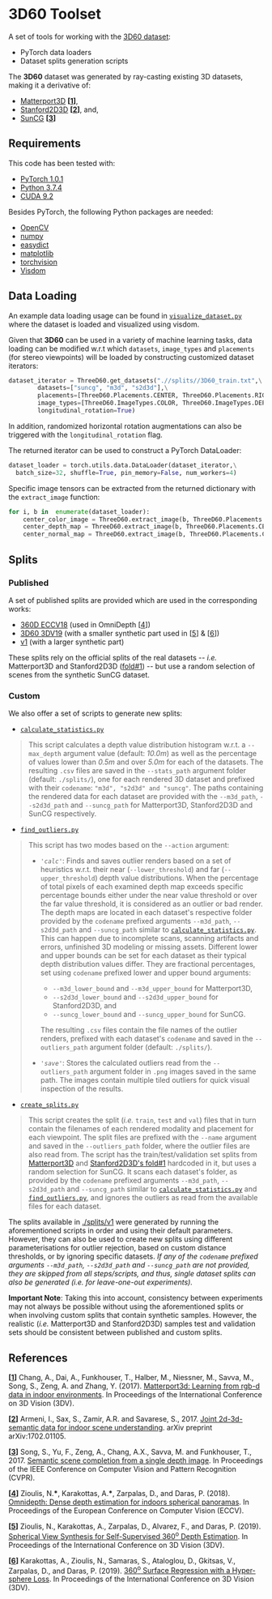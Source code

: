# 3D60 Toolset
A set of tools for working with the [3D60 dataset](https://vcl3d.github.io/3D60/):
 - PyTorch data loaders
 - Dataset splits generation scripts

The **3D60** dataset was generated by ray-casting existing 3D datasets, making it a derivative of:
- [Matterport3D](https://niessner.github.io/Matterport/) __\[[1](#M3D)\]__, 
- [Stanford2D3D](http://buildingparser.stanford.edu/dataset.html) __\[[2](#S2D3D)\]__, and,
- [SunCG](https://sscnet.cs.princeton.edu/) __\[[3](#SunCG)\]__  

## Requirements
This code has been tested with:
- [PyTorch 1.0.1](https://pytorch.org/get-started/previous-versions/)
- [Python 3.7.4](https://www.python.org/downloads/release/python-374/)
- [CUDA 9.2](https://developer.nvidia.com/cuda-92-download-archive)

Besides PyTorch, the following Python packages are needed:
- [OpenCV](https://pypi.org/project/opencv-python/)
- [numpy](https://numpy.org/)
- [easydict](https://pypi.org/project/easydict/)
- [matplotlib](https://matplotlib.org/)
- [torchvision](https://pypi.org/project/torchvision/)
- [Visdom](https://github.com/facebookresearch/visdom)

## Data Loading
An example data loading usage can be found in [`visualize_dataset.py`](./visualize_dataset.py) where the dataset is loaded and visualized using visdom.

Given that **3D60** can be used in a variety of machine learning tasks, data loading can be modified w.r.t which `datasets`, `image_types` and `placements` (for stereo viewpoints) will be loaded by constructing customized dataset iterators:

```python
dataset_iterator = ThreeD60.get_datasets(".//splits//3D60_train.txt",\
	    datasets=["suncg", "m3d", "s2d3d"],\
	    placements=[ThreeD60.Placements.CENTER, ThreeD60.Placements.RIGHT, ThreeD60.Placements.UP],\
	    image_types=[ThreeD60.ImageTypes.COLOR, ThreeD60.ImageTypes.DEPTH, ThreeD60.ImageTypes.NORMAL],\
	    longitudinal_rotation=True)
```
In addition, randomized horizontal rotation augmentations can also be triggered with the `longitudinal_rotation` flag.

The returned iterator can be used to construct a PyTorch DataLoader:
```python
dataset_loader = torch.utils.data.DataLoader(dataset_iterator,\
  batch_size=32, shuffle=True, pin_memory=False, num_workers=4)
```
Specific image tensors can be extracted from the returned dictionary with the `extract_image` function:

```python
for i, b in  enumerate(dataset_loader):
	center_color_image = ThreeD60.extract_image(b, ThreeD60.Placements.CENTER, ThreeD60.ImageTypes.COLOR)
	center_depth_map = ThreeD60.extract_image(b, ThreeD60.Placements.CENTER, ThreeD60.ImageTypes.DEPTH)
	center_normal_map = ThreeD60.extract_image(b, ThreeD60.Placements.CENTER, ThreeD60.ImageTypes.NORMAL)
```

## Splits

### Published
A set of published splits are provided which are used in the corresponding works:
- [360D ECCV18](./splits/eccv18/) (used in OmniDepth [[4](#OmniDepth)])
- [3D60 3DV19](./splits/3dv19/) (with a smaller synthetic part used in [[5](#SVS)] & [[6](#HSSR)])
- [v1](./splits/v1/) (with a larger synthetic part) 

These splits rely on the official splits of the real datasets -- _i.e._ Matterport3D and Stanford2D3D ([fold#1](http://buildingparser.stanford.edu/dataset.html#splits)) -- but use a random selection of scenes from the synthetic SunCG dataset. 

### Custom

We also offer a set of scripts to generate new splits:
 - [`calculate_statistics.py`](./splits/calculate_statistics.py)

>This script calculates a depth value distribution histogram w.r.t. a `--max_depth` argument value (default: *10.0m*) as well as the percentage of values lower than *0.5m* and over *5.0m* for each of the datasets. 
>The resulting `.csv` files are saved in the `--stats_path` argument folder (default: `./splits/`), one for each rendered 3D dataset and prefixed with their `codename`: `"m3d", "s2d3d" and "suncg"`.
> The paths containing the rendered data for each dataset are provided with the `--m3d_path`, `--s2d3d_path` and `--suncg_path` for Matterport3D, Stanford2D3D and SunCG respectively. 
 - [`find_outliers.py`](./splits/find_outliers.py)
> This script has two modes based on the `--action` argument:
> - _`'calc'`_: Finds and saves outlier renders based on a set of heuristics w.r.t. their near (`--lower_threshold`) and far (`--upper_threshold`) depth value distributions. 
> When the percentage of total pixels of each examined depth map exceeds specific percentage bounds either under the near value threshold or over the far value threshold, it is considered as an outlier or bad render.
> The depth maps are located in each dataset's respective folder provided by the `codename` prefixed arguments `--m3d_path`, `--s2d3d_path` and `--suncg_path` similar to [`calculate_statistics.py`](./splits/calculate_statistics.py).
> This can happen due to incomplete scans, scanning artifacts and errors, unfinished 3D modeling or missing assets.
> Different lower and upper bounds can be set for each dataset as their typical depth distribution values differ. 
> They are fractional percentages, set using `codename` prefixed lower and upper bound arguments: 
>   - `--m3d_lower_bound` and `--m3d_upper_bound` for Matterport3D,
>   - `--s2d3d_lower_bound` and `--s2d3d_upper_bound` for Stanford2D3D, and
>   - `--suncg_lower_bound` and `--suncg_upper_bound` for SunCG.
>
>   The resulting `.csv` files contain the file names of the outlier renders, prefixed with each dataset's `codename` and saved in the `--outliers_path` argument folder (default: `./splits/`). 
> - _`'save'`_: Stores the calculated outliers read from the `--outliers_path` argument folder in `.png` images saved in the same path. The images contain multiple tiled outliers for quick visual inspection of the results.
 - [`create_splits.py`](./splits/create_splits.py)
> This script creates the split (_i.e._ `train`, `test` and `val`) files that in turn contain the filenames of each rendered modality and placement for each viewpoint. 
> The split files are prefixed with the `--name` argument and saved in the `--outliers_path` folder, where the outlier files are also read from.
> The script has the train/test/validation set splits from [Matterport3D](https://github.com/niessner/Matterport/tree/master/tasks/benchmark) and [Stanford2D3D's fold#1](http://buildingparser.stanford.edu/dataset.html#splits) hardcoded in it, but uses a random selection for SunCG.
> It scans each dataset's folder, as provided by the `codename` prefixed arguments `--m3d_path`, `--s2d3d_path` and `--suncg_path` similar to [`calculate_statistics.py`](./splits/calculate_statistics.py) and [`find_outliers.py`](./splits/find_outliers.py), and ignores the outliers as read from the available files for each dataset.  

The splits available in [./splits/v1](./splits/v1/) were generated by running the aforementioned scripts in order and using their default parameters. However, they can also be used to create new splits using different parameterisations for outlier rejection, based on custom distance thresholds, or by ignoring specific datasets. 
*If any of the `codename` prefixed arguments `--m3d_path`, `--s2d3d_path` and `--suncg_path` are not provided, they are skipped from all steps/scripts, and thus, single dataset splits can also be generated (_i.e._ for leave-one-out experiments).*

**Important Note**: Taking this into account, consistency between experiments may not always be possible without using the aforementioned splits or when involving custom splits that contain synthetic samples. However, the realistic (_i.e._ Matterport3D and Stanford2D3D) samples test and validation sets should be consistent between published and custom splits.

## References
<a name="M3D"/> __\[[1](https://niessner.github.io/Matterport/)\]__ Chang, A., Dai, A., Funkhouser, T., Halber, M., Niessner, M., Savva, M., Song, S., Zeng, A. and Zhang, Y. (2017). [Matterport3d: Learning from rgb-d data in indoor environments](https://arxiv.org/pdf/1709.06158.pdf). In Proceedings of the International Conference on 3D Vision (3DV).

<a name="S2D3D"/> __\[[2](http://buildingparser.stanford.edu/dataset.html)\]__ Armeni, I., Sax, S., Zamir, A.R. and Savarese, S., 2017. [Joint 2d-3d-semantic data for indoor scene understanding](https://arxiv.org/pdf/1702.01105.pdf). arXiv preprint arXiv:1702.01105.

<a name="SunCG"/> __\[[3](https://sscnet.cs.princeton.edu/)\]__ Song, S., Yu, F., Zeng, A., Chang, A.X., Savva, M. and Funkhouser, T., 2017. [Semantic scene completion from a single depth image](http://openaccess.thecvf.com/content_cvpr_2017/papers/Song_Semantic_Scene_Completion_CVPR_2017_paper.pdf). In Proceedings of the IEEE Conference on Computer Vision and Pattern Recognition (CVPR).

<a name="OmniDepth"/>__[[4](https://vcl.iti.gr//360-dataset/)]__ Zioulis, N.__\*__, Karakottas, A.__\*__, Zarpalas, D., and Daras, P. (2018). [Omnidepth: Dense depth estimation for indoors spherical panoramas](https://arxiv.org/pdf/1807.09620.pdf). In Proceedings of the European Conference on Computer Vision (ECCV).

<a name="SVS"/>__[[5](https://vcl3d.github.io/SphericalViewSynthesis/)]__ Zioulis, N., Karakottas, A., Zarpalas, D., Alvarez, F., and Daras, P. (2019). [Spherical View Synthesis for Self-Supervised 360<sup>o</sup> Depth Estimation](https://arxiv.org/). In Proceedings of the International Conference on 3D Vision (3DV).

<a name="HSSR"/>__[[6](https://vcl3d.github.io/HyperSphereSurfaceRegression/)]__ Karakottas, A., Zioulis, N., Samaras, S., Ataloglou, D., Gkitsas, V., Zarpalas, D., and Daras, P. (2019). [360<sup>o</sup> Surface Regression with a Hyper-sphere Loss](https://arxiv.org/). In Proceedings of the International Conference on 3D Vision (3DV).

